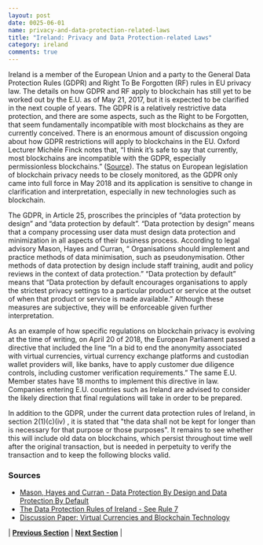```yaml
---
layout: post
date: 0025-06-01
name: privacy-and-data-protection-related-laws
title: "Ireland: Privacy and Data Protection-related Laws"
category: ireland
comments: true
---
```



Ireland is a member of the European Union and a party to the General Data Protection Rules (GDPR) and Right To Be Forgotten (RF) rules in EU privacy law. The details on how GDPR and RF apply to blockchain has still yet to be worked out by the E.U. as of May 21, 2017, but it is expected to be clarified in the next couple of years. The GDPR is a relatively restrictive data protection, and there are some aspects, such as the Right to be Forgotten, that seem fundamentally incompatible with most blockchains as they are currently conceived. There is an enormous amount of discussion ongoing about how GDPR restrictions will apply to blockchains in the EU.
Oxford Lecturer Michèle Finck notes that, “I think it’s safe to say that currently, most blockchains are incompatible with the GDPR, especially permissionless blockchains.” ([Source](https://www.newsbtc.com/2018/04/06/what-does-the-eus-gdpr-mean-for-blockchain/)). The status on European legislation of blockchain privacy needs to be closely monitored, as the GDPR only came into full force in May 2018 and its application is sensitive to change in clarification and interpretation, especially in new technologies such as blockchain.

The GDPR, in Article 25, proscribes the principles of “data protection by design” and “data protection by default”. “Data protection by design” means that a company processing user data must design data protection and minimization in all aspects of their business process. According to legal advisory Mason, Hayes and Curran, “ Organisations should implement and practice methods of data minimisation, such as pseudonymisation. Other methods of data protection by design include staff training, audit and policy reviews in the context of data protection.” “Data protection by default” means that “Data protection by default encourages organisations to apply the strictest privacy settings to a particular product or service at the outset of when that product or service is made available.” Although these measures are subjective, they will be enforceable given further interpretation.

As an example of how specific regulations on blockchain privacy is evolving at the time of writing, on April 20 of 2018, the European Parliament passed a directive that included the line “In a bid to end the anonymity associated with virtual currencies, virtual currency exchange platforms and custodian wallet providers will, like banks, have to apply customer due diligence controls, including customer verification requirements.” The same E.U. Member states have 18 months to implement this directive in law. Companies entering E.U. countries such as Ireland are advised to consider the likely direction that final regulations will take in order to be prepared.

In addition to the GDPR, under the current data protection rules of Ireland, in section 2(1)(c)(iv) , it is stated that "the data shall not be kept for longer than is necessary for that purpose or those purposes". It remains to see whether this will include old data on blockchains, which persist throughout time well after the original transaction, but is needed in perpetuity to verify the transaction and to keep the following blocks valid.

### Sources
* [Mason, Hayes and Curran - Data Protection By Design and Data Protection By Default](https://www.mhc.ie/latest/blog/edps-opinion-data-protection-by-design-and-default)
* [The Data Protection Rules of Ireland - See Rule 7](https://www.dataprotection.ie/docs/The-Data-Protection-Rules/21.htm)
* [Discussion Paper: Virtual Currencies and Blockchain Technology](http://www.finance.gov.ie/wp-content/uploads/2018/03/Virtual-Currencies-and-Blockchain-Technology-March-2018.pdf)


| **[Previous Section](https://neo-project.github.io/global-blockchain-compliance-hub//ireland/ireland-securities-related-laws.html)** | **[Next Section](https://neo-project.github.io/global-blockchain-compliance-hub//ireland/ireland-final-liability.html)** |
